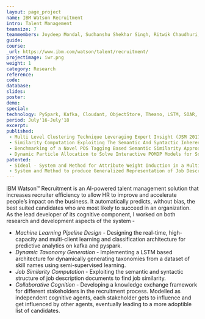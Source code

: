 ```yaml
---
layout: page_project
name: IBM Watson Recruitment
intro: Talent Management
teamsize: 7
teammembers: Joydeep Mondal, Sudhanshu Shekhar Singh, Ritwik Chaudhuri, Manish Kataria, Kushal Mukherjee, Gyana Parija
guide:
course:
_url: https://www.ibm.com/watson/talent/recruitment/
projectimage: iwr.png
weight: 1
category: Research
reference:
code:
database: 
slides: 
poster: 
demo: 
special:
technology: PySpark, Kafka, Cloudant, ObjectStore, Theano, LSTM, SOAR, AnyLogic
period: July'16-July'18
excerpt:
published: 
 - Multi Level Clustering Technique Leveraging Expert Insight (JSM 2017)
 - Similarity Computation Exploiting The Semantic And Syntactic Inherent Structure Among Job Titles (ICSOC 2017)
 - Benchmarking of a Novel POS Tagging Based Semantic Similarity Approach for Job Description Similarity Computation (ESWC 2018)
 - Dynamic Particle Allocation to Solve Interactive POMDP Models for Social Decision Making (AAMAS 2019)
patented: 
 - SIdeal - System and Method for Attribute Weight Induction in a Multiple Recruiter Setting Exploiting Public Goods Games Framework
 - System and Method to produce Generalized Representation of Job Description Documents and Calculate Similarity using the Representation in Recruitment Domain
---
```

IBM Watson™ Recruitment is an AI-powered talent management solution that increases recruiter efficiency to allow HR to improve and accelerate people’s impact on the business. 
It automatically predicts, without bias, the best suited candidates who are most likely to succeed in an organization. 
As the lead developer of its cognitive component, I worked on both research and development aspects of the system - 

 - *Machine Learning Pipeline Design* - Designing the real-time, high-capacity and multi-client learning and classification architecture for predictive analytics on kafka and pyspark.
 - *Dynamic Taxonomy Generation* - Implementing a LSTM based architecture for dynamically generating taxonomies from a dataset of skill names using semi-supervised learning.
 - *Job Similarity Computation* - Exploiting the semantic and syntactic structure of job description documents to find job similarity.
 - *Collaborative Cognition* - Developing a knowledge exchange framework for different stakeholders in the recruitment process. Modelled as independent cognitive agents, each stakeholder gets to influence and get influenced by other agents, eventually leading to a more adoptible list of candidates.